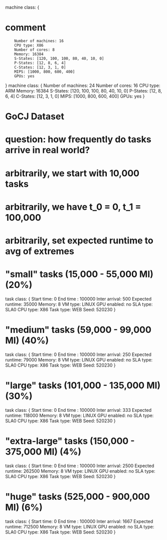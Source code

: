 machine class:
{
# comment
        Number of machines: 16
        CPU type: X86
        Number of cores: 8
        Memory: 16384
        S-States: [120, 100, 100, 80, 40, 10, 0]
        P-States: [12, 8, 6, 4]
        C-States: [12, 3, 1, 0]
        MIPS: [1000, 800, 600, 400]
        GPUs: yes
}
machine class:
{
        Number of machines: 24
        Number of cores: 16
        CPU type: ARM
        Memory: 16384
        S-States: [120, 100, 100, 80, 40, 10, 0]
        P-States: [12, 8, 6, 4]
        C-States: [12, 3, 1, 0]
        MIPS: [1000, 800, 600, 400]
        GPUs: yes
}

# GoCJ Dataset
# question: how frequently do tasks arrive in real world?
# arbitrarily, we start with 10,000 tasks
# arbitrarily, we have t_0 = 0, t_1 = 100,000
# arbitrarily, set expected runtime to avg of extremes

# "small" tasks (15,000 - 55,000 MI) (20%)
task class:
{
        Start time: 0
        End time : 100000
        Inter arrival: 500
        Expected runtime: 35000
        Memory: 8
        VM type: LINUX
        GPU enabled: no
        SLA type: SLA0
        CPU type: X86
        Task type: WEB
        Seed: 520230
}

# "medium" tasks (59,000 - 99,000 MI) (40%)
task class:
{
        Start time: 0
        End time : 100000
        Inter arrival: 250
        Expected runtime: 79000
        Memory: 8
        VM type: LINUX
        GPU enabled: no
        SLA type: SLA0
        CPU type: X86
        Task type: WEB
        Seed: 520230
}

# "large" tasks (101,000 - 135,000 MI) (30%)
task class:
{
        Start time: 0
        End time : 100000
        Inter arrival: 333
        Expected runtime: 118000
        Memory: 8
        VM type: LINUX
        GPU enabled: no
        SLA type: SLA0
        CPU type: X86
        Task type: WEB
        Seed: 520230
}

# "extra-large" tasks (150,000 - 375,000 MI) (4%)
task class:
{
        Start time: 0
        End time : 100000
        Inter arrival: 2500
        Expected runtime: 262500
        Memory: 8
        VM type: LINUX
        GPU enabled: no
        SLA type: SLA0
        CPU type: X86
        Task type: WEB
        Seed: 520230
}

# "huge" tasks (525,000 - 900,000 MI) (6%)
task class:
{
        Start time: 0
        End time : 100000
        Inter arrival: 1667
        Expected runtime: 712500
        Memory: 8
        VM type: LINUX
        GPU enabled: no
        SLA type: SLA0
        CPU type: X86
        Task type: WEB
        Seed: 520230
}